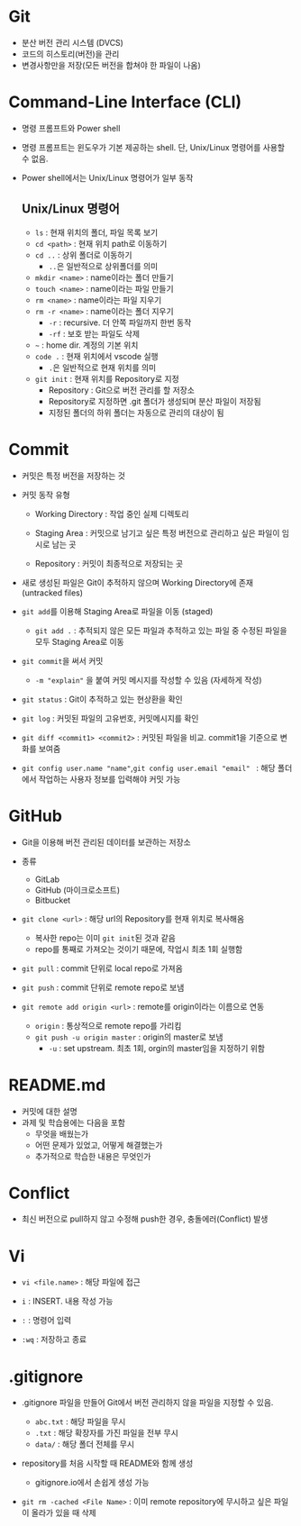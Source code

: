 # Git

- 분산 버전 관리 시스템 (DVCS)
- 코드의 히스토리(버전)을 관리
- 변경사항만을 저장(모든 버전을 합쳐야 한 파일이 나옴)



# Command-Line Interface (CLI)

- 명령 프롬프트와 Power shell

- 명령 프롬프트는 윈도우가 기본 제공하는 shell. 단, Unix/Linux 명령어를 사용할 수 없음.

- Power shell에서는 Unix/Linux 명령어가 일부 동작

  ## Unix/Linux 명령어

  - `ls` : 현재 위치의 폴더, 파일 목록 보기
  - `cd <path>` : 현재 위치 path로 이동하기
  - `cd ..` : 상위 폴더로 이동하기
    - `..`은 일반적으로 상위폴더를 의미
  - `mkdir <name>` : name이라는 폴더 만들기
  - `touch <name>` : name이라는 파일 만들기
  - `rm <name>` : name이라는 파일 지우기
  - `rm -r <name>` : name이라는 폴더 지우기
    - `-r` : recursive. 더 안쪽 파일까지 한번 동작
    - `-rf` : 보호 받는 파일도 삭제
  - `~` : home dir. 계정의 기본 위치
  - `code .` : 현재 위치에서 vscode 실행
    - `.`은 일반적으로 현재 위치를 의미
  - `git init` : 현재 위치를 Repository로 지정
    - Repository : Git으로 버전 관리를 할 저장소
    - Repository로 지정하면 .git 폴더가 생성되며 분산 파일이 저장됨
    - 지정된 폴더의 하위 폴더는 자동으로 관리의 대상이 됨



# Commit

- 커밋은 특정 버전을 저장하는 것

- 커밋 동작 유형

  - Working Directory : 작업 중인 실제 디렉토리

  - Staging Area : 커밋으로 남기고 싶은 특정 버전으로 관리하고 싶은 파일이 임시로 남는 곳

  - Repository : 커밋이 최종적으로 저장되는 곳 

- 새로 생성된 파일은 Git이 추적하지 않으며 Working Directory에 존재 (untracked files)

- `git add`를 이용해 Staging Area로 파일을 이동 (staged)

  - `git add .` : 추적되지 않은 모든 파일과 추적하고 있는 파일 중 수정된 파일을 모두 Staging Area로 이동

- `git commit`을 써서 커밋

  - `-m "explain"` 을 붙여 커밋 메시지를 작성할 수 있음 (자세하게 작성)

- `git status` : Git이 추적하고 있는 현상환을 확인

- `git log` : 커밋된 파일의 고유번호, 커밋메시지를 확인

- `git diff <commit1> <commit2>` :  커밋된 파일을 비교. commit1을 기준으로 변화를 보여줌

- `git config user.name "name"`,`git config user.email "email" ` : 해당 폴더에서 작업하는 사용자 정보를 입력해야 커밋 가능



# GitHub 

- Git을 이용해 버전 관리된 데이터를 보관하는 저장소
- 종류
  - GitLab
  - GitHub (마이크로소프트)
  - Bitbucket
- `git clone <url>` : 해당 url의 Repository를 현재 위치로 복사해옴

  - 복사한 repo는 이미 `git init`된 것과 같음
  - repo를 통째로 가져오는 것이기 때문에, 작업시 최초 1회 실행함 
- `git pull` : commit 단위로 local repo로 가져옴
- `git push` : commit 단위로 remote repo로 보냄
- `git remote add origin <url>` : remote를 origin이라는 이름으로 연동

  - `origin` : 통상적으로  remote repo를 가리킴
  - `git push -u origin master` :  origin의 master로 보냄
    - `-u` : set upstream. 최초 1회, orgin의 master임을 지정하기 위함



# README.md

- 커밋에 대한 설명
- 과제 및 학습용에는 다음을 포함
  - 무엇을 배웠는가
  - 어떤 문제가 있었고, 어떻게 해결했는가 
  - 추가적으로 학습한 내용은 무엇인가




# Conflict

- 최신 버전으로 pull하지 않고 수정해 push한 경우, 충돌에러(Conflict) 발생



# Vi

- `vi <file.name>` : 해당 파일에 접근

- `i` : INSERT. 내용 작성 가능

- `:`  : 명령어 입력

- `:wq` : 저장하고 종료



# .gitignore

- .gitignore 파일을 만들어 Git에서 버전 관리하지 않을 파일을 지정할 수 있음.
  - `abc.txt` : 해당 파일을 무시
  - `.txt` : 해당 확장자를 가진 파일을 전부 무시
  - `data/` : 해당 폴더 전체를 무시
- repository를 처음 시작할 때 README와 함께 생성
  - gitignore.io에서 손쉽게 생성 가능


- `git rm -cached <File Name>` : 이미 remote repository에 무시하고 싶은 파일이 올라가 있을 때 삭제
